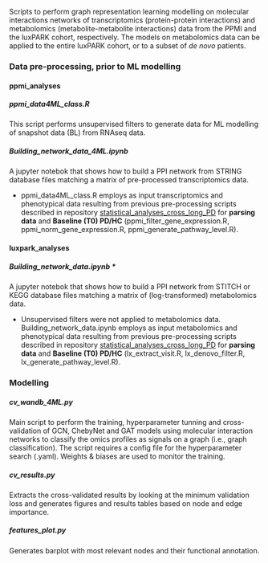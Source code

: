 Scripts to perform graph representation learning modelling on molecular interactions networks of transcriptomics (protein-protein interactions) and metabolomics (metabolite-metabolite interactions) data from the PPMI and the luxPARK cohort, respectively. The models on metabolomics data can be applied to the entire luxPARK cohort, or to a subset of *de novo* patients.

### Data pre-processing, prior to ML modelling

#### ppmi_analyses 

##### ppmi_data4ML_class.R
This script performs unsupervised filters to generate data for ML modelling of snapshot data (BL) from RNAseq data.

##### Building_network_data_4ML.ipynb
A jupyter notebok that shows how to build a PPI network from STRING database files matching a matrix of pre-processed transcriptomics data.

* ppmi_data4ML_class.R employs as input transcriptomics and phenotypical data resulting from previous pre-processing scripts described in repository [statistical_analyses_cross_long_PD](https://gitlab.lcsb.uni.lu/elisa.gomezdelope/statistical_analyses_cross_long_pd) for **parsing data** and **Baseline (T0) PD/HC** (ppmi_filter_gene_expression.R, ppmi_norm_gene_expression.R, ppmi_generate_pathway_level.R). 


#### luxpark_analyses 

##### Building_network_data.ipynb *
A jupyter notebok that shows how to build a PPI network from STITCH or KEGG database files matching a matrix of (log-transformed) metabolomics data.

* Unsupervised filters were not applied to metabolomics data. Building_network_data.ipynb employs as input metabolomics and phenotypical data resulting from previous pre-processing scripts described in repository [statistical_analyses_cross_long_PD](https://gitlab.lcsb.uni.lu/elisa.gomezdelope/statistical_analyses_cross_long_pd) for **parsing data** and **Baseline (T0) PD/HC** (lx_extract_visit.R, lx_denovo_filter.R, lx_generate_pathway_level.R). 



### Modelling

##### cv_wandb_4ML.py
Main script to perform the training, hyperparameter tunning and cross-validation of GCN, ChebyNet and GAT models using molecular interaction networks to classify the omics profiles as signals on a graph (i.e., graph classification). The script requires a config file for the hyperparameter search (.yaml). Weights & biases are used to monitor the training.

##### cv_results.py
Extracts the cross-validated results by looking at the minimum validation loss and generates figures and results tables based on node and edge importance.

##### features_plot.py
Generates barplot with most relevant nodes and their functional annotation.
